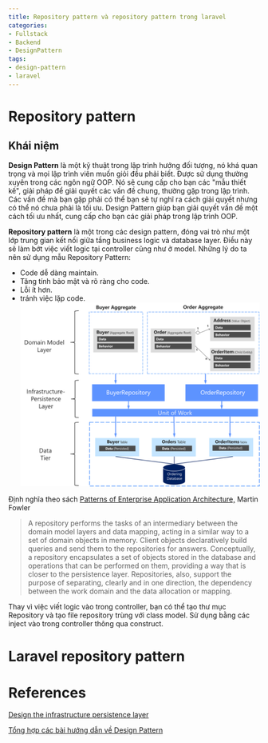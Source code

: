 ```yaml
---
title: Repository pattern và repository pattern trong laravel
categories:
- Fullstack
- Backend
- DesignPattern
tags:
- design-pattern
- laravel
---
```


# Repository pattern
## Khái niệm 
**Design Pattern** là một kỹ thuật trong lập trình hướng đối tượng, nó khá quan trọng và mọi lập trình viên muốn giỏi đều phải biết. Được sử dụng thường xuyên trong các ngôn ngữ OOP. Nó sẽ cung cấp cho bạn các "mẫu thiết kế", giải pháp để giải quyết các vấn đề chung, thường gặp trong lập trình. Các vấn đề mà bạn gặp phải có thể bạn sẽ tự nghĩ ra cách giải quyết nhưng có thể nó chưa phải là tối ưu. Design Pattern giúp bạn giải quyết vấn đề một cách tối ưu nhất, cung cấp cho bạn các giải pháp trong lập trình OOP.

**Repository pattern** là một trong các design pattern, đóng vai trò như một lớp trung gian kết nối giữa tầng business logic và database layer. Điều này sẽ làm bớt việc viết logic tại controller cũng như ở model. 
Những lý do ta nên sử dụng mẫu Repository Pattern:
* Code dễ dàng maintain.
* Tăng tính bảo mật và rõ ràng cho code.
* Lỗi ít hơn.
* tránh việc lặp code.
![My image Name](/assets/img/repository-aggregate-database-table-relationships.png)

Định nghĩa theo sách [Patterns of Enterprise Application Architecture,](https://www.amazon.com/Patterns-Enterprise-Application-Architecture-Martin/dp/0321127420/) Martin Fowler
> A repository performs the tasks of an intermediary between the domain model layers and data mapping, acting in a similar way to a set of domain objects in memory. Client objects declaratively build queries and send them to the repositories for answers. Conceptually, a repository encapsulates a set of objects stored in the database and operations that can be performed on them, providing a way that is closer to the persistence layer. Repositories, also, support the purpose of separating, clearly and in one direction, the dependency between the work domain and the data allocation or mapping.

Thay vì việc viết logic vào trong controller, bạn có thể tạo thư mục Repository và tạo file repository trùng với class model. Sử dụng bằng các inject vào trong controller thông qua construct. 
# Laravel repository pattern

# References 
[Design the infrastructure persistence layer](https://docs.microsoft.com/en-us/dotnet/architecture/microservices/microservice-ddd-cqrs-patterns/infrastructure-persistence-layer-design#:~:text=The%20Repository%20pattern%20is%20a,working%20with%20a%20data%20source.&text=Conceptually%2C%20a%20repository%20encapsulates%20a,closer%20to%20the%20persistence%20layer.) 

[Tổng hợp các bài hướng dẫn về Design Pattern](https://viblo.asia/p/tong-hop-cac-bai-huong-dan-ve-design-pattern-23-mau-co-ban-cua-gof-3P0lPQPG5ox)
